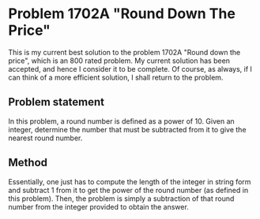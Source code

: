 # Problem 1702A "Round Down The Price"
This is my current best solution to the problem 1702A "Round down the price", which is an 800 rated problem. My current solution has been accepted, and hence I consider it to be complete. Of course, as always, if I can think of a more efficient solution, I shall return to the problem. 

## Problem statement
In this problem, a round number is defined as a power of 10. Given an integer, determine the number that must be subtracted from it to give the nearest round number.

## Method
Essentially, one just has to compute the length of the integer in string form and subtract 1 from it to get the power of the round number (as defined in this problem). Then, the problem is simply a subtraction of that round number from the integer provided to obtain the answer. 